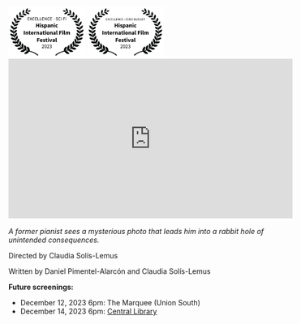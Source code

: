 <head>
<link rel=stylesheet href="./style.css" type="text/css">
</head>
<div class="row">
  <div class="column">
  <div class="center">
    <img src="images/EXCELLENCE-SCIFI-HispanicInternationalFilmFestival-2023.png" alt="Scifi" style="width:30%">
    <img src="images/EXCELLENCE-ZEROBUDGET-HispanicInternationalFilmFestival-2023.png" alt="ZeroBudget" style="width:30%">
  </div>
  </div>
</div>



<iframe width="560" height="315" src="https://www.youtube.com/embed/upTggifVQ10?si=tIdhRQy5ae-55uff" title="YouTube video player" frameborder="0" allow="accelerometer; autoplay; clipboard-write; encrypted-media; gyroscope; picture-in-picture; web-share" allowfullscreen></iframe>

_A former pianist sees a mysterious photo that leads him into a rabbit hole of unintended consequences._

Directed by Claudia Solís-Lemus

Written by Daniel Pimentel-Alarcón and Claudia Solís-Lemus


**Future screenings:**

- December 12, 2023 6pm: The Marquee (Union South)
- December 14, 2023 6pm: [Central Library](https://www.madisonpubliclibrary.org/events/film-screening-there-are-no-bugs-winter-1263451)